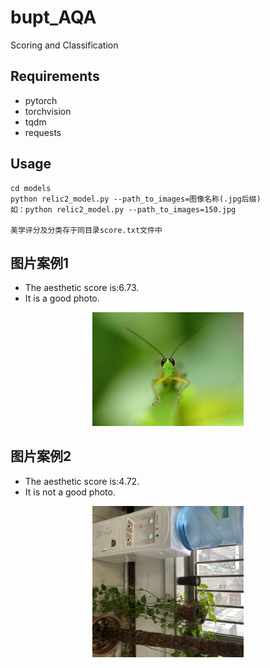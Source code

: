 # bupt_AQA
Scoring and Classification

## Requirements

* pytorch
* torchvision
* tqdm
* requests

## Usage
```
cd models
python relic2_model.py --path_to_images=图像名称(.jpg后缀)
如：python relic2_model.py --path_to_images=150.jpg

美学评分及分类存于同目录score.txt文件中
```

图片案例1
--------------------
* The aesthetic score is:6.73.
* It is a good photo.
<p align="center">
  <img src="https://github.com/BUPTAQA/bupt_AQA/blob/main/AVA/models/150.jpg" alt="test_photo" width="48%">
</p>

图片案例2
--------------------
* The aesthetic score is:4.72.
* It is not a good photo.
<p align="center">
  <img src="https://github.com/BUPTAQA/bupt_AQA/blob/main/AVA/models/3.jpg" alt="test_photo" width="48%">
</p>
